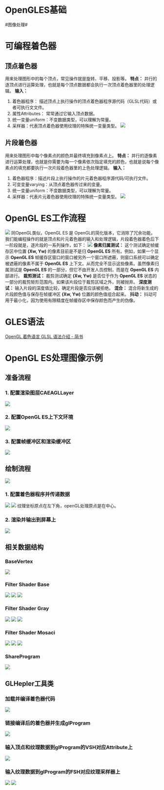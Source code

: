 # OpenGLES基础
#图像处理#

# 可编程着色器
## 顶点着色器
用来处理图形中的每个顶点，常见操作就是旋转、平移、投影等。
**特点：**
并行的逐顶点进行运算处理，也就是每个顶点数据都会执行一次顶点着色器里的处理逻辑。
**输入：**
1. 着色器程序：  描述顶点上执⾏操作的顶点着色器程序源代码（GLSL代码）或者可执行⽂文件。
2. 属性Attributes： 常常通过它输入顶点数据。
3. 统一变量uniform：不变数据类型，可以理解为常量。
4. 采样器：代表顶点着色器使用纹理的特殊统一变量类型。
![](OpenGLES%E5%9F%BA%E7%A1%80/58859DA6-E3B7-4055-8FA7-9C8E7D6131AF.png)

## 片段着色器
用来处理图形中每个像素点的颜色并最终填充到像素点上。
**特点：**
并行的逐像素进行运算处理，也就是你需要为每一个像素依次指定填充的颜色，也就是说每个像素点的填充都要执行一次片段着色器里的上色处理逻辑。
**输入：**
1. 着色器程序：描述⽚段上执⾏操作的片元着⾊器程序源代码/可执行⽂件。
2. 可变变量varying：从顶点着色器传过来的变量。
3. 统一变量uniform：不变数据类型，可以理解为常量。
4. 采样器：代表⽚元着色器使⽤纹理的特殊统一变量类型。
![](OpenGLES%E5%9F%BA%E7%A1%80/97BDE71C-32C9-46C7-B779-22A1B501D60A.png)

# OpenGL ES工作流程
![](OpenGLES%E5%9F%BA%E7%A1%80/0C4B0277-C454-4FF6-B0D9-9ED7A1E8772C.png)
同OpenGL类似，OpenGL ES 是 OpenGL的简化版本，它消除了冗余功能，我们能编程操作的就是顶点和片元着色器的输入和处理逻辑，片段着色器着色后下一阶段就是，逐片段的一系列操作，如下：
![](OpenGLES%E5%9F%BA%E7%A1%80/5232FC13-F0A0-4BFE-8736-CD6A6D3F5088.png)
**像素归属测试：**
这个测试确定帧缓存区中位置 **(Xw, Yw)** 的像素目前是不是归 **OpenGL ES** 所有。例如，如果⼀个显示 **OpenGL ES** 帧缓存区窗口的窗口被另外一个窗口所遮蔽，则窗⼝系统可以确定被遮蔽的像素不属于 **OpenGL ES** 上下文。从⽽完全不显示这些像素。虽然像素归属测试是 **OpenGL ES** 的⼀部分，但它不由开发人员控制，⽽是在 **OpenGL ES** 内部进行。
**裁剪测试：**
裁剪测试确定 **(Xw, Yw)** 是否位于作为 **OpenGL ES** 状态的一部分的裁剪矩形范围内。如果该⽚段位于裁剪区域之外，则被抛弃。
**深度测试：**
输⼊片段的深度值比较，确定⽚段是否应该被拒绝。
**混合：**
混合将新生成的⽚段颜⾊值与保存在帧缓冲区 **(Xw, Yw)** 位置的颜⾊值组合起来。
**抖动：**
抖动可用于最⼩化，因为使用有限精度在帧缓存区中保存颜色⽽产生的伪像。

# GLES语法
[OpenGL 着色语言 GLSL 语法介绍 - 简书](https://www.jianshu.com/p/43aaff0b6226)

# OpenGL ES处理图像示例
## 准备流程
### 1. 配置渲染图层CAEAGLLayer
![](OpenGLES%E5%9F%BA%E7%A1%80/D944EEA3-0170-4E49-9D86-5A3701A89F70.png)
### 2. 配置OpenGL ES上下文环境
![](OpenGLES%E5%9F%BA%E7%A1%80/E55E4768-EA13-41D0-9A5C-82FBEED43266.png)
### 3. 配置帧缓冲区和渲染缓冲区
![](OpenGLES%E5%9F%BA%E7%A1%80/5B5FA937-B273-49DC-B0FE-DDBD4F93C16A.png)
## 绘制流程
![](OpenGLES%E5%9F%BA%E7%A1%80/C9EEAAEA-5512-4872-BB65-2551FB55912E.png)
### 1. 配置着色器程序并传递数据
![](OpenGLES%E5%9F%BA%E7%A1%80/475F5016-A585-4372-9120-75783B444FA0.png)
![](OpenGLES%E5%9F%BA%E7%A1%80/35C32A6C-2896-48F9-A0A3-5F67CECA8A39.png)
纹理坐标原点在左下角，openGL处理原点是在中心。
### 2. 渲染并输出到屏幕上
![](OpenGLES%E5%9F%BA%E7%A1%80/8F756B49-67C1-42A4-B42E-F0EDC5D9FED8.png)

## 相关数据结构
### BaseVertex
![](OpenGLES%E5%9F%BA%E7%A1%80/993E6515-65FE-414F-A525-1A48702CDCD3.png)
### Filter Shader Base
![](OpenGLES%E5%9F%BA%E7%A1%80/6656D335-9E35-45E6-9024-FE4E90A89BF9.png)
![](OpenGLES%E5%9F%BA%E7%A1%80/1D566580-EA24-4A3B-9965-C62F72FF90C2.png)
![](OpenGLES%E5%9F%BA%E7%A1%80/9432290E-39C9-4A69-B88E-AF70D8FB4EB1.png)
### Filter Shader Gray
![](OpenGLES%E5%9F%BA%E7%A1%80/2C54EB4B-133A-4237-8860-FB274114BE3E.png)
![](OpenGLES%E5%9F%BA%E7%A1%80/DA918263-24C8-43E0-8104-32D24A276720.png)
![](OpenGLES%E5%9F%BA%E7%A1%80/038A9FC2-3850-4589-A789-8949DCF10781.png)
### Filter Shader Mosaci
![](OpenGLES%E5%9F%BA%E7%A1%80/F21FB751-1F3E-42FD-BC8B-E3AB33D82B35.png)
![](OpenGLES%E5%9F%BA%E7%A1%80/E874578D-0819-40CE-9590-6A5B5C4014D7.png)
![](OpenGLES%E5%9F%BA%E7%A1%80/1B9B6B4C-6BD2-4208-8A93-CF1B1AD4FDAD.png)
### ShareProgram
![](OpenGLES%E5%9F%BA%E7%A1%80/6C157AB7-A187-4364-A672-A5F44DBAEAC0.png)
## GLHepler工具类
### 加载并编译着色器代码
![](OpenGLES%E5%9F%BA%E7%A1%80/44150B9E-B9A2-42FD-A10C-FB1E5DAC8489.png)
### 链接编译后的着色器并生成glProgram
![](OpenGLES%E5%9F%BA%E7%A1%80/5D50E68F-38A0-4294-BA2D-9490C5941B99.png)
### 输入顶点和纹理数据到glProgram的VSH对应Attribute上
![](OpenGLES%E5%9F%BA%E7%A1%80/63A7F0DA-1A98-4805-987D-6F5D4B7F6FDF.png)
### 输入纹理数据到glProgram的FSH对应纹理采样器上
![](OpenGLES%E5%9F%BA%E7%A1%80/8C5BDD1E-59E9-40CC-910A-F37ED2C3F8E2.png)
![](OpenGLES%E5%9F%BA%E7%A1%80/1C8382CF-9CE0-4D00-AE13-82A3CA984884.png)
